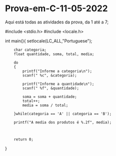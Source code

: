 # Prova-em-C-11-05-2022
Aqui está todas as atividades da prova, da 1 até a 7;

#include <stdio.h>
#include <locale.h>


int main(){
	setlocale(LC_ALL,"Portuguese");

		
		char categoria;
		float quantidade, soma, total, media;
		
		do
		{
			printf("Informe a categoria\n");
			scanf(" %c", &categoria);
			
			printf("Informe a quantidade\n");
			scanf(" %f", &quantidade);
			
			soma = soma + quantidade;
			total++;
			media = soma / total;
			
		}while(categoria == 'A' || categoria == 'B');
		
		printf("A media dos produtos é %.2f", media);
		
		
		
		return 0;

}

